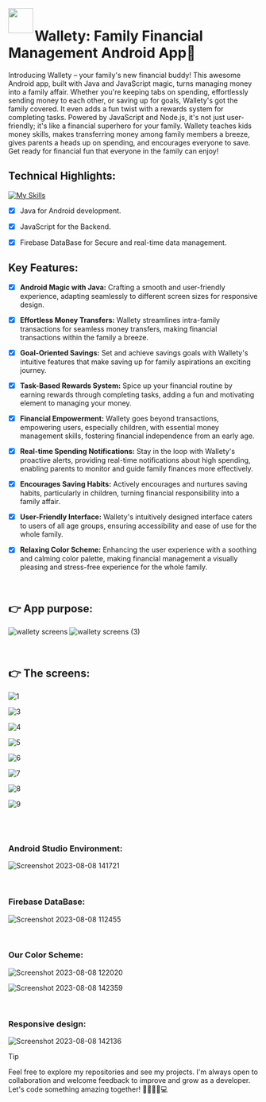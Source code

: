 <img align="left" src="https://user-images.githubusercontent.com/72359805/233739648-e9ffca89-035b-4117-817f-0bf66a34bdd6.png" width="50">

# Wallety: Family Financial Management Android App📱


Introducing Wallety – your family's new financial buddy! This awesome Android app, built with Java and JavaScript magic, turns managing money into a family affair. Whether you're keeping tabs on spending, effortlessly sending money to each other, or saving up for goals, Wallety's got the family covered. It even adds a fun twist with a rewards system for completing tasks. Powered by JavaScript and Node.js, it's not just user-friendly; it's like a financial superhero for your family. Wallety teaches kids money skills, makes transferring money among family members a breeze, gives parents a heads up on spending, and encourages everyone to save.  
Get ready for financial fun that everyone in the family can enjoy!

## Technical Highlights:
[![My Skills](https://skillicons.dev/icons?i=java,javascript,androidstudio,visualstudio,firebase)](https://skillicons.dev)
- [x]  Java for Android development.
- [x]  JavaScript for the Backend. 
- [x]  Firebase DataBase for Secure and real-time data management. 



## Key Features:
- [x] **Android Magic with Java:** Crafting a smooth and user-friendly experience, adapting seamlessly to different screen sizes for responsive design.

- [x] **Effortless Money Transfers:** Wallety streamlines intra-family transactions for seamless money transfers, making financial transactions within the family a breeze.
  
- [x] **Goal-Oriented Savings:** Set and achieve savings goals with Wallety's intuitive features that make saving up for family aspirations an exciting journey.

- [x] **Task-Based Rewards System:** Spice up your financial routine by earning rewards through completing tasks, adding a fun and motivating element to managing your money.

- [x] **Financial Empowerment:** Wallety goes beyond transactions, empowering users, especially children, with essential money management skills, fostering financial independence from an early age.

- [x] **Real-time Spending Notifications:** Stay in the loop with Wallety's proactive alerts, providing real-time notifications about high spending, enabling parents to monitor and guide family finances more effectively.

- [x] **Encourages Saving Habits:** Actively encourages and nurtures saving habits, particularly in children, turning financial responsibility into a family affair.

- [x] **User-Friendly Interface:** Wallety's intuitively designed interface caters to users of all age groups, ensuring accessibility and ease of use for the whole family.

- [x] **Relaxing Color Scheme:** Enhancing the user experience with a soothing and calming color palette, making financial management a visually pleasing and stress-free experience for the whole family.

<br>

## 👉 App purpose:
![wallety screens](https://github.com/shanibider/-Wallety-/assets/72359805/ce49eb94-cc64-4d3a-a5bf-1b31303d45b9)
![wallety screens (3)](https://github.com/shanibider/-Wallety-/assets/72359805/72e5ad1e-691d-4542-aed9-eb431e645c16)


<br>


## 👉 The screens:

![1](https://github.com/shanibider/Readme-tests/assets/72359805/b189cbf0-b18b-41f2-b5b3-3b8c2bfb6df6)

![3](https://github.com/shanibider/Readme-tests/assets/72359805/396e845f-c273-412b-831b-06fc433167c7)

![4](https://github.com/shanibider/Readme-tests/assets/72359805/fa6d25d2-37f5-4bf4-826d-1336fa98b204)

![5](https://github.com/shanibider/Readme-tests/assets/72359805/13cce788-b108-4cff-91f4-eb4315edf5ba)

![6](https://github.com/shanibider/Readme-tests/assets/72359805/accc8579-6951-400c-824b-3a0f0c2f5962)

![7](https://github.com/shanibider/Readme-tests/assets/72359805/94840f2f-554f-497f-91cc-60d8bb2e4aa6)

![8](https://github.com/shanibider/Readme-tests/assets/72359805/412ff887-dfe6-4d73-ad9b-3f2f1d0bf5d5)

![9](https://github.com/shanibider/Readme-tests/assets/72359805/a184918c-242c-4cb8-a88d-472698f2587e)






<br>

<br>


### Android Studio Environment:

![Screenshot 2023-08-08 141721](https://github.com/shanibider/Readme-tests/assets/72359805/4e55b1fe-220d-4f69-b9b7-96d9df69feab)


<br>

### Firebase DataBase:

![Screenshot 2023-08-08 112455](https://github.com/shanibider/Readme-tests/assets/72359805/36450f62-6f39-41cf-813c-6c21c38a4828)


<br>

### Our Color Scheme:
![Screenshot 2023-08-08 122020](https://github.com/shanibider/Readme-tests/assets/72359805/d8452cff-e0e7-4ded-a055-d1a6789e0130)

![Screenshot 2023-08-08 142359](https://github.com/shanibider/Readme-tests/assets/72359805/cae97184-3d9a-4f30-8013-f0effe28fe0c)


<br>

### Responsive design:
![Screenshot 2023-08-08 142136](https://github.com/shanibider/Readme-tests/assets/72359805/87e74b29-b32f-474e-a87c-28836b385d3a)


> [!TIP]
>Feel free to explore my repositories and see my projects. I'm always open to collaboration and welcome feedback to improve and grow as a developer. Let's code something amazing together! 🚀😊👩‍💻💻
